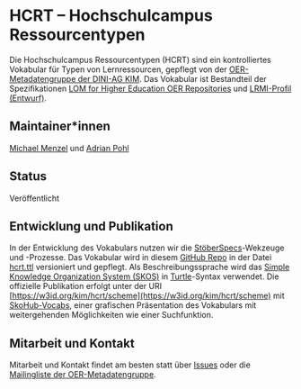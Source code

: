 # HCRT – Hochschulcampus Ressourcentypen

Die Hochschulcampus Ressourcentypen (HCRT) sind ein kontrolliertes Vokabular für Typen von Lernressourcen, gepflegt von der [OER-Metadatengruppe der DINI-AG KIM](https://wiki.dnb.de/display/DINIAGKIM/OER-Metadatengruppe). Das Vokabular ist Bestandteil der Spezifikationen [LOM for Higher Education OER Repositories](https://w3id.org/kim/hs-oer-lom-profil/latest/) und [LRMI-Profil (Entwurf)](https://github.com/dini-ag-kim/lrmi-profile).

## Maintainer\*innen

[Michael Menzel](https://github.com/mic-men) und [Adrian Pohl](https://github.com/acka47) 

## Status

Veröffentlicht

## Entwicklung und Publikation

In der Entwicklung des Vokabulars nutzen wir die [StöberSpecs](https://w3id.org/kim/stoeberspecs/)-Wekzeuge und -Prozesse. Das Vokabular wird in diesem [GitHub Repo](https://github.com/dini-ag-kim/hcrt) in der Datei [hcrt.ttl](https://github.com/dini-ag-kim/hcrt/blob/master/hcrt.ttl) versioniert und gepflegt. Als Beschreibungssprache wird das [Simple Knowledge Organization System (SKOS)](https://www.w3.org/2004/02/skos/) in [Turtle](https://www.w3.org/TR/turtle/)-Syntax verwendet. Die offizielle Publikation erfolgt unter der URI [https://w3id.org/kim/hcrt/scheme](https://w3id.org/kim/hcrt/scheme) mit [SkoHub-Vocabs](https://github.com/hbz/skohub-vocabs), einer grafischen Präsentation des Vokabulars mit weitergehenden Möglichkeiten wie einer Suchfunktion.

## Mitarbeit und Kontakt

Mitarbeit und Kontakt findet am besten statt über [Issues](https://github.com/dini-ag-kim/hcrt/issues) oder die [Mailingliste der OER-Metadatengruppe](http://lists.dnb.de/mailman/listinfo/dini-ag-kim-oer).